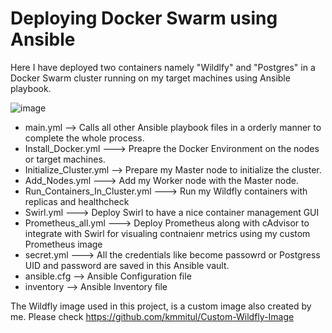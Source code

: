 # Deploying Docker Swarm using Ansible
Here I have deployed two containers namely "Wildlfy" and "Postgres" in a Docker Swarm cluster running on my target machines using Ansible playbook. 

![image](https://user-images.githubusercontent.com/59294204/114857346-71135d00-9de8-11eb-93db-c006dce467e8.png)

- main.yml --> Calls all other Ansible playbook files in a orderly manner to complete the whole process.
- Install_Docker.yml ---> Preapre the Docker Environment on the nodes or target machines.
- Initialize_Cluster.yml --> Prepare my Master node to initialize the cluster.
- Add_Nodes.yml ---> Add my Worker node with the Master node.
- Run_Containers_In_Cluster.yml ---> Run my Wildfly containers with replicas and healthcheck
- Swirl.yml ---> Deploy Swirl to have a nice container management GUI
- Prometheus_all.yml ---> Deploy Prometheus along with cAdvisor to integrate with Swirl for visualing contnaienr metrics using my custom Prometheus image
- secret.yml ---> All the credentials like become passowrd or Postgress UID and password are saved in this Ansible vault.
- ansible.cfg --> Ansible Configuration file 
- inventory --> Ansible Inventory file

The Wildfly image used in this project, is a custom image also created by me. Please check  https://github.com/kmmitul/Custom-Wildfly-Image
